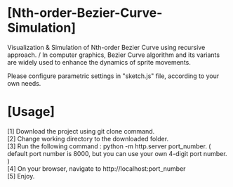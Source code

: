 # [Nth-order-Bezier-Curve-Simulation]
Visualization & Simulation of Nth-order Bezier Curve using recursive approach. /
In computer graphics, Bezier Curve algorithm and its variants are widely used to enhance the dynamics of sprite movements.

Please configure parametric settings in "sketch.js" file, according to your own needs.

# [Usage]

[1] Download the project using git clone command.\
[2] Change working directory to the downloaded folder.\
[3] Run the following command : python -m http.server port_number.  ( default port number is 8000, but you can use your own 4-digit port number. )\
[4] On your browser, navigate to http://localhost:port_number \
[5] Enjoy.
